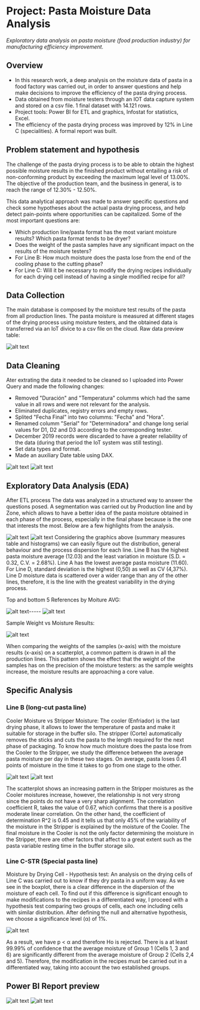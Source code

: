 # Project: Pasta Moisture Data Analysis
*Exploratory data analysis on pasta moisture (food production industry) for manufacturing efficiency improvement.*

## Overview
- In this research work, a deep analysis on the moisture data of pasta in a food factory was carried out, in order to answer questions and help make decisions to improve the efficiency of the pasta drying process.
- Data obtained from moisture testers through an IOT data capture system and stored on a csv file. 1 final dataset with 14.121 rows.
- Project tools: Power BI for ETL and graphics, Infostat for statistics, Excel. <!--- Important insights:-->
- The efficiency of the pasta drying process was improved by 12% in Line C (specialities). A formal report was built.

<!--### Code and Resourses Used-->
## Problem statement and hypothesis
The challenge of the pasta drying process is to be able to obtain the highest possible moisture results in the finished product without entailing a risk of non-conforming product by exceeding the maximum legal level of 13.00%. The objective of the production team, and the business in general, is to reach the range of 12.30% - 12.50%.

This data analytical approach was made to answer specific questions and check some hypotheses about the actual pasta drying process, and help detect pain-points where opportunities can be capitalized. Some of the most important questions are:
- Which production line/pasta format has the most variant moisture results? Which pasta format tends to be dryer?
- Does the weight of the pasta samples have any significant impact on the results of the moisture testers?
- For Line B: How much moisture does the pasta lose from the end of the cooling phase to the cutting phase?
- For Line C: Will it be necessary to modify the drying recipes individually for each drying cell instead of having a single modified recipe for all?

## Data Collection
The main database is composed by the moisture test results of the pasta from all production lines. The pasta moisture is measured at different stages of the drying process using moisture testers, and the obtained data is transferred via an IoT divice to a csv file on the cloud. Raw data preview table:

![alt text](https://github.com/caestradaa/pasta_moisture_daproj/blob/main/Images/Raw_data_preview.png "Raw data preview")

<!--Fecha Final: Date and Time, Linea: production line, Referencia: pasta format, Zona: drying zone where the pasta sample is taken, Resultado: moisture test result, Duración: moisture test time duration, Peso Muestra: sample initial weight, Peso Final: sample final weight, Temperatura: moisture test temperature (°C), Serial: tester ID serial-->

## Data Cleaning
Ater extrating the data it needed to be cleaned so I uploaded into Power Query and made the following changes:
- Removed "Duración" and "Temperatura" columms which had the same value in all rows and were not relevant for the analysis.
- Eliminated duplicates, registry errors and empty rows.
- Splited "Fecha Final" into two columms: "Fecha" and "Hora".
- Renamed columm "Serial" for "Determinadora" and change long serial values for D1, D2 and D3 according to the corresponding tester.
- December 2019 records were discarded to have a greater reliability of the data (during that period the IoT system was still testing).
- Set data types and format. 
- Made an auxiliary Date table using DAX.

![alt text](https://github.com/caestradaa/pasta_moisture_daproj/blob/main/Images/Data_cleaning_summary.png "Data cleaning summary")
![alt text](https://github.com/caestradaa/pasta_moisture_daproj/blob/main/Images/Final_dataset_preview.png "Final dataset preview")

## Exploratory Data Analysis (EDA)
After ETL process The data was analyzed in a structured way to answer the questions posed. A segmentation was carried out by Production line and by Zone, which allows to have a better idea of the pasta moisture obtained in each phase of the process, especially in the final phase because is the one that interests the most. Below are a few highlights from the analysis.

![alt text](https://github.com/caestradaa/pasta_moisture_daproj/blob/main/Images/Measures%20summary.PNG "Final stage zone measures summry for each Line")
![alt text](https://github.com/caestradaa/pasta_moisture_daproj/blob/main/Images/Histograms_All_Lines.PNG "Final moisture distribution by line")
Considering the graphics above (summary measures table and histograms) we can easily figure out the distribution, general behaviour and the process dispersion for each line. Line B has the highest pasta moisture average (12.03) and the least variation in moisture (S.D. = 0.32, C.V. = 2.68%). Line A has the lowest average pasta moisture (11.60). For Line D, standard deviation is the highest (0,50) as well as CV (4,37%). Line D moisture data is scattered over a wider range than any of the other lines, therefore, it is the line with the greatest variability in the drying process.

Top and bottom 5 References by Moiture AVG:

![alt text](https://github.com/caestradaa/pasta_moisture_daproj/blob/main/Images/Top_5_References.PNG "Top 5 References by Moiture AVG")-----
![alt text](https://github.com/caestradaa/pasta_moisture_daproj/blob/main/Images/Bottom_5_References.PNG "Bottom 5 References by Moiture AVG")
<!---Se decide analizar individualmente solo aquellas referencias que poseen más de 50 datos como tamaño muestral. No es apropiado realizar una comparación de las humedades entre todas las referencias, ya que los estadísticos obtenidos de muestras muy pequeñas no representan una aproximación adecuada de la realidad. Distinguidamente se nota que las de línea B y C son las mas húmedas, las de Línea A y D son las mas secas.-->

Sample Weight vs Moisture Results:

![alt text](https://github.com/caestradaa/pasta_moisture_daproj/blob/main/Images/Scatterplot_SampleWeight_vs_Moisture_Line_B_and_Others.PNG)

When comparing the weights of the samples (x-axis) with the moisture results (x-axis) on a scatterplot, a common pattern is drawn in all the production lines. This pattern shows the effect that the weight of the samples has on the precision of the moisture testers: as the sample weights increase, the moisture results are approaching a core value.

## Specific Analysis
### Line B (long-cut pasta line)
Cooler Moisture vs Stripper Moisture:
The cooler (Enfriador) is the last drying phase, it allows to lower the temperature of pasta and make it suitable for storage in the buffer silo.
The stripper (Corte) automatically removes the sticks and cuts the pasta to the length required for the next phase of packaging. To know how much moisture does the pasta lose from the Cooler to the Stripper, we study the difference between the average pasta moisture per day in these two stages. On average, pasta loses 0.41 points of moisture in the time it takes to go from one stage to the other.

![alt text](https://github.com/caestradaa/pasta_moisture_daproj/blob/main/Images/Average_Difference_Enfriador_vs_Corte_(LineB).PNG)
![alt text](https://github.com/caestradaa/pasta_moisture_daproj/blob/main/Images/Cooler_vs_Stripper_Moisture_Scatter_chart.PNG "Cooler vs Stripper")

The scatterplot shows an increasing pattern in the Stripper moistures as the Cooler moistures increase, however, the relationship is not very strong since the points do not have a very sharp alignment. The correlation coefficient R, takes the value of 0.67, which confirms that there is a positive moderate linear correlation. On the other hand, the coefficient of determination R^2 is 0.45 and it tells us that only 45% of the variability of the moisture in the Stripper is explained by the moisture of the Cooler. The final moisture in the Cooler is not the only factor determining the moisture in the Stripper, there are other factors that affect to a great extent such as the pasta variable resting time in the buffer storage silo.

<!--Moisture by Cut Zone boxplot: ![alt text](https://github.com/caestradaa/pasta_moisture_daproj/blob/main/Images/Boxplot_%25Moisture_by_Cut_Zone_LineB.PNG)-->

### Line C-STR (Special pasta line)
Moisture by Drying Cell - Hypothesis test: An analysis on the drying cells of Line C was carried out to know if they dry pasta in a uniform way. As we see in the boxplot, there is a clear difference in the dispersion of the moisture of each cell. To find out if this difference is significant enough to make modifications to the recipes in a differentiated way, I proceed with a hypothesis test comparing two groups of cells, each one including cells with similar distribution. After defining the null and alternative hypothesis, we choose a significance level (α) of 1%.

![alt text](https://github.com/caestradaa/pasta_moisture_daproj/blob/main/Images/Boxplot_Moisture_by_DryingCell_LineC_and_Hypothesis_Test.PNG)

As a result, we have p < α and therefore Ho is rejected. There is a at least 99.99% of confidence that the average moisture of Group 1 (Cells 1, 3 and 6) are significantly different from the average moisture of Group 2 (Cells 2,4 and 5). Therefore, the modification in the recipes must be carried out in a differentiated way, taking into account the two established groups.

## Power BI Report preview
![alt text](https://github.com/caestradaa/pasta_moisture_daproj/blob/main/Power%20BI%20Report/Dashboard%2C%201.%20General.jpg "Report preview - Overview page")
![alt text](https://github.com/caestradaa/pasta_moisture_daproj/blob/main/Power%20BI%20Report/Dashboard%2C%203.%20Cooler%20vs%20Stripper.jpg "Report preview- Line B page")
<!---## Conclusions and recomendations-->
